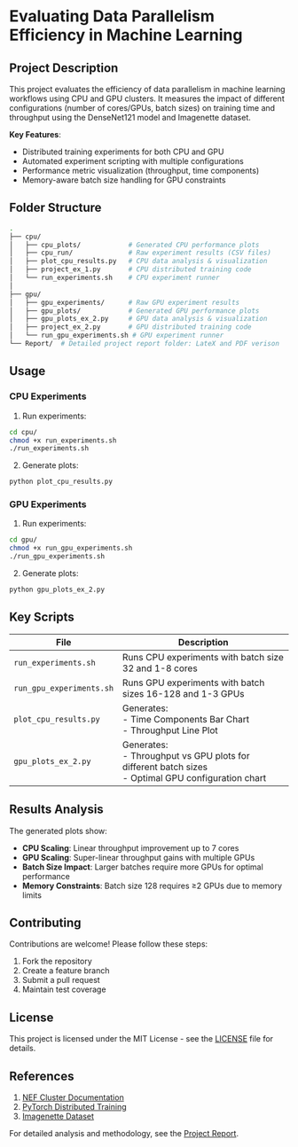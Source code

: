 

# Evaluating Data Parallelism Efficiency in Machine Learning

## Project Description
This project evaluates the efficiency of data parallelism in machine learning workflows using CPU and GPU clusters. It measures the impact of different configurations (number of cores/GPUs, batch sizes) on training time and throughput using the DenseNet121 model and Imagenette dataset.

**Key Features**:
- Distributed training experiments for both CPU and GPU
- Automated experiment scripting with multiple configurations
- Performance metric visualization (throughput, time components)
- Memory-aware batch size handling for GPU constraints

## Folder Structure
```bash
.
├── cpu/
│   ├── cpu_plots/            # Generated CPU performance plots
│   ├── cpu_run/              # Raw experiment results (CSV files)
│   ├── plot_cpu_results.py   # CPU data analysis & visualization
│   ├── project_ex_1.py       # CPU distributed training code
│   └── run_experiments.sh    # CPU experiment runner
│
├── gpu/
│   ├── gpu_experiments/      # Raw GPU experiment results
│   ├── gpu_plots/            # Generated GPU performance plots
│   ├── gpu_plots_ex_2.py     # GPU data analysis & visualization
│   ├── project_ex_2.py       # GPU distributed training code
│   └── run_gpu_experiments.sh # GPU experiment runner
└── Report/  # Detailed project report folder: LateX and PDF verison
```
## Usage

### CPU Experiments
1. Run experiments:
```bash
cd cpu/
chmod +x run_experiments.sh
./run_experiments.sh
```

2. Generate plots:
```bash
python plot_cpu_results.py
```

### GPU Experiments
1. Run experiments:
```bash
cd gpu/
chmod +x run_gpu_experiments.sh
./run_gpu_experiments.sh
```

2. Generate plots:
```bash
python gpu_plots_ex_2.py
```

## Key Scripts
| File | Description |
|------|-------------|
| `run_experiments.sh` | Runs CPU experiments with batch size 32 and 1-8 cores |
| `run_gpu_experiments.sh` | Runs GPU experiments with batch sizes 16-128 and 1-3 GPUs |
| `plot_cpu_results.py` | Generates:<br>- Time Components Bar Chart<br>- Throughput Line Plot |
| `gpu_plots_ex_2.py` | Generates:<br>- Throughput vs GPU plots for different batch sizes<br>- Optimal GPU configuration chart |

## Results Analysis
The generated plots show:
- **CPU Scaling**: Linear throughput improvement up to 7 cores
- **GPU Scaling**: Super-linear throughput gains with multiple GPUs
- **Batch Size Impact**: Larger batches require more GPUs for optimal performance
- **Memory Constraints**: Batch size 128 requires ≥2 GPUs due to memory limits

## Contributing
Contributions are welcome! Please follow these steps:
1. Fork the repository
2. Create a feature branch
3. Submit a pull request
4. Maintain test coverage

## License
This project is licensed under the MIT License - see the [LICENSE](https://opensource.org/licenses/MIT) file for details.

## References
1. [NEF Cluster Documentation](https://wiki.inria.fr/ClustersSophia/Clusters_Home)
2. [PyTorch Distributed Training](https://pytorch.org/docs/stable/distributed.html)
3. [Imagenette Dataset](https://github.com/fastai/imagenette)

For detailed analysis and methodology, see the [Project Report](Report_Yassin_Es_Saim_Project.pdf).
```
